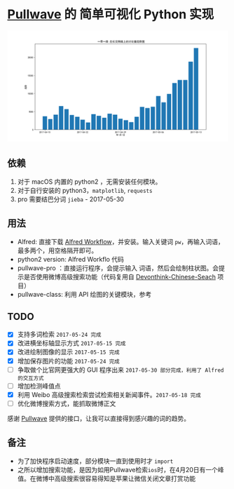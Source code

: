 # [Pullwave](http://www.pullwave.com) 的 简单可视化 Python 实现

![](一带一路.png)

## 依赖

1. 对于 macOS 内置的 python2 ，无需安装任何模块。
2. 对于自行安装的 python3，`matplotlib`, `requests`
3. pro 需要结巴分词 `jieba` - 2017-05-30

## 用法

* Alfred: 直接下载 [Alfred Workflow](https://raw.githubusercontent.com/ringsaturn/Pullwave-Python/master/Pullwave.alfredworkflow)，并安装。输入关键词 `pw`，再输入词语，最多两个，用空格隔开即可。
* python2 version: Alfred Workflo 代码
* pullwave-pro ：直接运行程序，会提示输入 词语，然后会绘制柱状图。会提示是否使用微博高级搜索功能（代码复用自 [Devonthink-Chinese-Seach](https://github.com/ringsaturn/DEVONthink-Chinese-Search) 项目）
* pullwave-class: 利用 API 绘图的关键模块，参考


## TODO

- [x] 支持多词检索 `2017-05-24 完成`
- [x] 改进横坐标轴显示方式 `2017-05-15 完成`
- [x] 改进绘制图像的显示 `2017-05-15 完成`
- [x] 增加保存图片的功能 `2017-05-24 完成`
- [ ] 争取做个比官网更强大的 GUI 程序出来 `2017-05-30 部分完成，利用了 Alfred 的交互方式`
- [ ] 增加检测峰值点
- [x] 利用 Weibo 高级搜索检索尝试检索相关新闻事件。`2017-05-18 完成`
- [ ] 优化微博搜索方式，能抓取微博正文

感谢 [Pullwave](http://www.pullwave.com) 提供的接口，让我可以直接得到感兴趣的词的趋势。

## 备注
* 为了加快程序启动速度，部分模块一直到使用时才 `import`
* 之所以增加搜索功能，是因为如用Pullwave检索`ios`时，在4月20日有一个峰值。在微博中高级搜索很容易得知是苹果让微信关闭文章打赏功能
